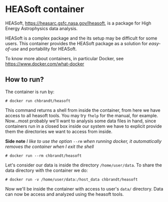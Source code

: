 # HEASoft container

HEASoft, https://heasarc.gsfc.nasa.gov/lheasoft, is a package for High Energy Astrophysics data analysis.

HEASoft is a complex package and the its setup may be difficult for some users.
This container provides the HEASoft package as a solution for *easy-of-use* and portability for HEASoft.

To know more about containers, in particular Docker, see https://www.docker.com/what-docker

## How to run?

The container is run by:
```
# docker run chbrandt/heasoft
```
This command returns a shell from inside the container, from here we have access to all heasoft tools.
You may try `fhelp` for the manual, for example.
Now...most probably we'll want to analysis some data files in hand, since containers run in a closed box inside 
our system we have to explicit provide them the directories we want to access from inside.

**Side note**
*I like to use the option `--rm` when running docker, it automatically removes the container when I exit the shell*
```
# docker run --rm chbrandt/heasoft
```

Let's consider our data is inside the directory `/home/user/data`.
To share the data directory with the container we do:
```
# docker run -v /home/user/data:/host_data chbrandt/heasoft
```
Now we'll be inside the container with access to user's `data/` directory. Data can now be access and analyzed
using the heasoft tools.
